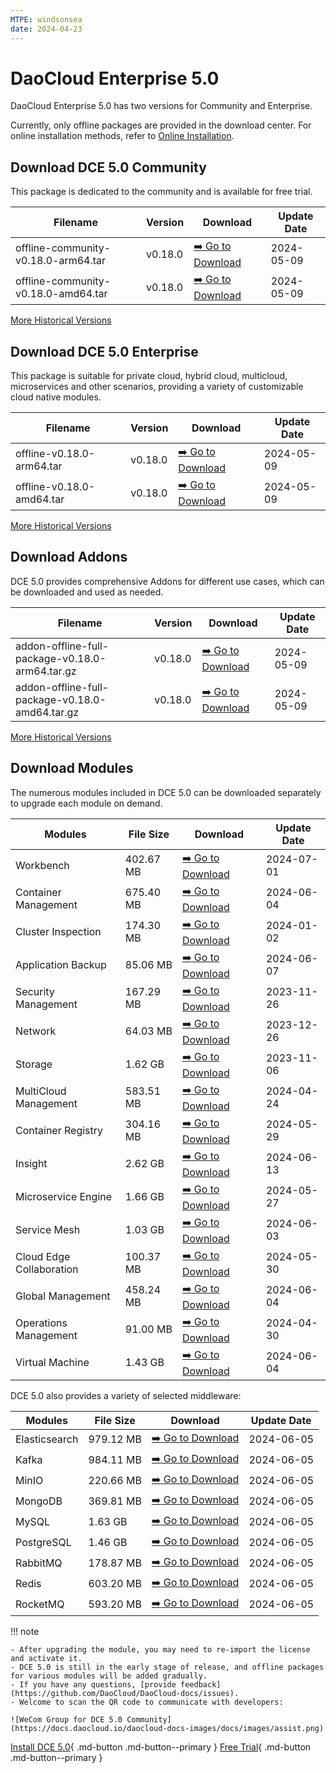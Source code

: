 ```yaml
---
MTPE: windsonsea
date: 2024-04-23
---
```


# DaoCloud Enterprise 5.0

DaoCloud Enterprise 5.0 has two versions for Community and Enterprise.

Currently, only offline packages are provided in the download center. For online installation methods, refer to [Online Installation](../install/index.md).

## Download DCE 5.0 Community

This package is dedicated to the community and is available for free trial.

| Filename | Version | Download | Update Date |
| -------- | ------- | --------- | ----------- |
| offline-community-v0.18.0-arm64.tar | v0.18.0 | [:arrow_right: Go to Download](./free/dce5-installer-v0.18.0.md) | 2024-05-09 |
| offline-community-v0.18.0-amd64.tar | v0.18.0 | [:arrow_right: Go to Download](./free/dce5-installer-v0.18.0.md) | 2024-05-09 |

[More Historical Versions](./free/dce5-installer-history.md)

## Download DCE 5.0 Enterprise

This package is suitable for private cloud, hybrid cloud, multicloud, microservices and other scenarios, providing a variety of customizable cloud native modules.

| Filename | Version | Download | Update Date |
| -------- | ------- | -------- | ----------- |
| offline-v0.18.0-arm64.tar | v0.18.0 | [:arrow_right: Go to Download](./business/dce5-installer-v0.18.0.md) | 2024-05-09 |
| offline-v0.18.0-amd64.tar | v0.18.0 | [:arrow_right: Go to Download](./business/dce5-installer-v0.18.0.md) | 2024-05-09 |

[More Historical Versions](./business/dce5-installer-history.md)

## Download Addons

DCE 5.0 provides comprehensive Addons for different use cases, which can be downloaded and used as needed.

| Filename | Version | Download | Update Date |
| -------- | ------- | -------- | ----------- |
| addon-offline-full-package-v0.18.0-arm64.tar.gz | v0.18.0 | [:arrow_right: Go to Download](./addon/v0.18.0.md) | 2024-05-09 |
| addon-offline-full-package-v0.18.0-amd64.tar.gz | v0.18.0 | [:arrow_right: Go to Download](./addon/v0.18.0.md) | 2024-05-09 |

[More Historical Versions](./addon/history.md)

## Download Modules

The numerous modules included in DCE 5.0 can be downloaded separately to upgrade each module on demand.

| Modules | File Size | Download | Update Date |
| ------- | --------- | -------- | ----------- |
| Workbench | 402.67 MB | [:arrow_right: Go to Download](./modules/amamba.md) | 2024-07-01 |
| Container Management | 675.40 MB | [:arrow_right: Go to Download](./modules/kpanda.md) | 2024-06-04 |
| Cluster Inspection | 174.30 MB | [:arrow_right: Go to Download](./modules/kcollie.md) | 2024-01-02 |
| Application Backup | 85.06 MB | [:arrow_right: Go to Download](./modules/kcoral.md) | 2024-06-07 |
| Security Management | 167.29 MB | [:arrow_right: Go to Download](./modules/dowl.md) | 2023-11-26 |
| Network | 64.03 MB | [:arrow_right: Go to Download](./modules/spidernet.md) | 2023-12-26 |
| Storage | 1.62 GB | [:arrow_right: Go to Download](./modules/hwameistor.md)| 2023-11-06 |
| MultiCloud Management | 583.51 MB | [:arrow_right: Go to Download](./modules/kairship.md) | 2024-04-24 |
| Container Registry | 304.16 MB | [:arrow_right: Go to Download](./modules/kangaroo.md) | 2024-05-29 |
| Insight | 2.62 GB | [:arrow_right: Go to Download](./modules/insight.md) | 2024-06-13 |
| Microservice Engine | 1.66 GB | [:arrow_right: Go to Download](./modules/skoala.md) | 2024-05-27 |
| Service Mesh | 1.03 GB | [:arrow_right: Go to Download](./modules/mspider.md) | 2024-06-03 |
| Cloud Edge Collaboration | 100.37 MB | [:arrow_right: Go to Download](./modules/kant.md) | 2024-05-30 |
| Global Management | 458.24 MB | [:arrow_right: Go to Download](./modules/ghippo.md) | 2024-06-04 |
| Operations Management | 91.00 MB | [:arrow_right: Go to Download](./modules/gmagpie.md) | 2024-04-30 |
| Virtual Machine | 1.43 GB | [:arrow_right: Go to Download](./modules/virtnest.md) | 2024-06-04 |

DCE 5.0 also provides a variety of selected middleware:

| Modules | File Size | Download | Update Date |
| ------- | --------- | -------- | ------------|
| Elasticsearch |979.12 MB| [:arrow_right: Go to Download](./modules/middleware/elasticsearch.md) |2024-06-05|
| Kafka |984.11 MB| [:arrow_right: Go to Download](./modules/middleware/kafka.md) |2024-06-05|
| MinIO |220.66 MB| [:arrow_right: Go to Download](./modules/middleware/minio.md) |2024-06-05|
| MongoDB |369.81 MB| [:arrow_right: Go to Download](./modules/middleware/mongodb.md) |2024-06-05|
| MySQL |1.63 GB| [:arrow_right: Go to Download](./modules/middleware/mysql.md) |2024-06-05|
| PostgreSQL |1.46 GB| [:arrow_right: Go to Download](./modules/middleware/postgresql.md) |2024-06-05|
| RabbitMQ |178.87 MB| [:arrow_right: Go to Download](./modules/middleware/rabbitmq.md) |2024-06-05|
| Redis |603.20 MB| [:arrow_right: Go to Download](./modules/middleware/redis.md) |2024-06-05|
| RocketMQ |593.20 MB| [:arrow_right: Go to Download](./modules/middleware/rocketmq.md) |2024-06-05|

!!! note

    - After upgrading the module, you may need to re-import the license and activate it.
    - DCE 5.0 is still in the early stage of release, and offline packages for various modules will be added gradually.
    - If you have any questions, [provide feedback](https://github.com/DaoCloud/DaoCloud-docs/issues).
    - Welcome to scan the QR code to communicate with developers:

    ![WeCom Group for DCE 5.0 Community](https://docs.daocloud.io/daocloud-docs-images/docs/images/assist.png)

[Install DCE 5.0](../install/index.md){ .md-button .md-button--primary }
[Free Trial](../dce/license0.md){ .md-button .md-button--primary }
